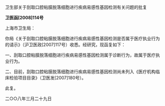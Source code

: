 卫生部关于刮取口腔粘膜脱落细胞进行疾病易感性基因检测有关问题的批复

**卫医函\[2008\]114号**

上海市卫生局：

你局《关于刮取口腔粘膜脱落细胞进行疾病易感性基因检测是否属于医疗执业行为的请示》（沪卫医政\[2007\]117号）收悉。经研究，现函复如下：

一、刮取口腔粘膜脱落细胞进行疾病易感性基因检测属于诊断行为，故属于医疗执业行为。

二、目前，刮取口腔粘膜脱落细胞进行疾病易感性基因检测尚未列入《医疗机构临床检验项目目录》（卫医发\[2007\]180号）。

此复。

二○○八年三月二十九日
